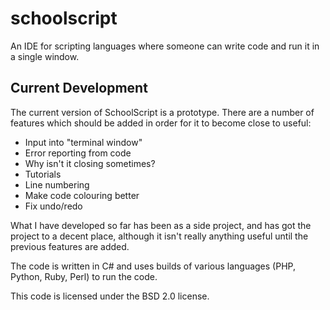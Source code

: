 schoolscript
============

An IDE for scripting languages where someone can write code and run it in a single window.


Current Development
-------------------

The current version of SchoolScript is a prototype. There are a number of features which should be added in order for it to become close to useful:

- Input into "terminal window"
- Error reporting from code
- Why isn't it closing sometimes?
- Tutorials
- Line numbering
- Make code colouring better
- Fix undo/redo

What I have developed so far has been as a side project, and has got the project to a decent place, although it isn't really anything useful until the previous features are added.

The code is written in C# and uses builds of various languages (PHP, Python, Ruby, Perl) to run the code.

This code is licensed under the BSD 2.0 license.
